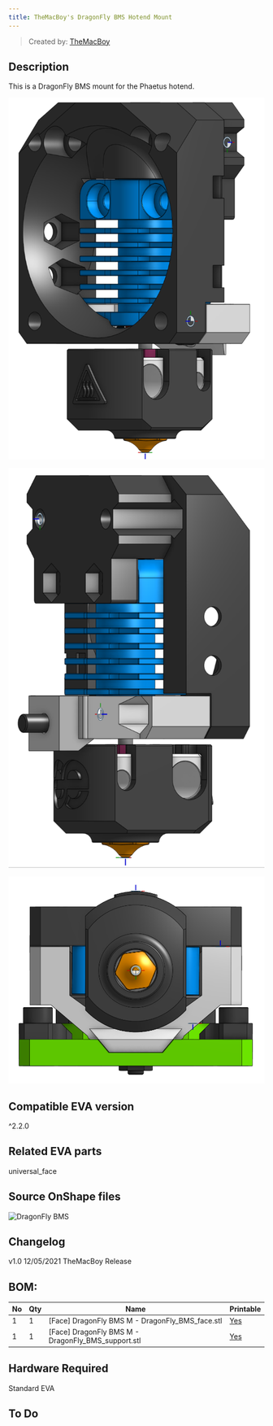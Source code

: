 ```yaml
---
title: TheMacBoy's DragonFly BMS Hotend Mount
---
```


> Created by: [TheMacBoy](https://github.com/themacboy)

## Description
This is a DragonFly BMS mount for the Phaetus hotend.

![DragonFly BMS front](assets/DragfonFly%20onshape%20front.png)

![DragonFly BMS rear](assets/DragfonFly%20onshape%20side.png)

![DragonFly BMS bottom](assets/DragfonFly%20onshape%20bottom.png)

## Compatible EVA version
^2.2.0

## Related EVA parts
universal_face

## Source OnShape files
![DragonFly BMS](https://cad.onshape.com/documents/f5b4dc864f32153dba7690b3/w/8f750729d643301faf8fc3c8/e/c2ebd73578bb9fa59d6904bc)

## Changelog
v1.0 12/05/2021 TheMacBoy Release

## BOM:
| No | Qty | Name                                               | Printable |
| -- | --- | -------------------------------------------------- | --------- |
| 1  | 1   | [Face] DragonFly BMS M - DragonFly_BMS_face.stl    | [Yes](stl/%5BFace%5D%20DragonFly%20BMS%20M%20-%20DragonFly_BMS_face.stl) |
| 1  | 1   | [Face] DragonFly BMS M - DragonFly_BMS_support.stl | [Yes](stl/%5BFace%5D%20DragonFly%20BMS%20M%20-%20DragonFly_BMS_support.stl) |


## Hardware Required 
Standard EVA

## To Do 
